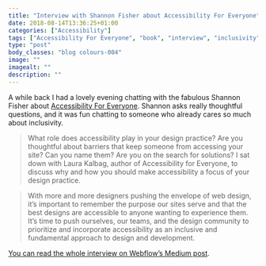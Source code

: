```yaml
---
title: "Interview with Shannon Fisher about Accessibility For Everyone"
date: 2018-08-14T13:36:25+01:00
categories: ["Accessibility"]
tags: ["Accessibility For Everyone", "book", "interview", "inclusivity"]
type: "post"
body_classes: "blog colours-004"
image: ""
imagealt: ""
description: ""
---
```


A while back I had a lovely evening chatting with the fabulous Shannon Fisher about [Accessibility For Everyone](/book). Shannon asks really thoughtful questions, and it was fun chatting to someone who already cares so much about inclusivity.<!--more-->

> What role does accessibility play in your design practice? Are you thoughtful about barriers that keep someone from accessing your site? Can you name them? Are you on the search for solutions? I sat down with Laura Kalbag, author of Accessibility for Everyone, to discuss why and how you should make accessibility a focus of your design practice.

> With more and more designers pushing the envelope of web design, it’s important to remember the purpose our sites serve and that the best designs are accessible to anyone wanting to experience them. It’s time to push ourselves, our teams, and the design community to prioritize and incorporate accessibility as an inclusive and fundamental approach to design and development.

[You can read the whole interview on Webflow’s Medium post](https://medium.com/webflow-design/accessibility-for-everyone-an-interview-with-laura-kalbag-b9f91cb7dbf4).